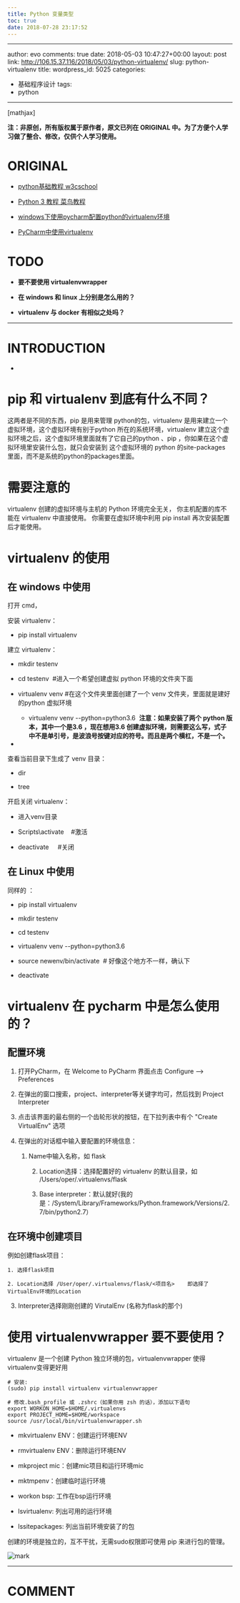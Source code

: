 ```yaml
---
title: Python 变量类型
toc: true
date: 2018-07-28 23:17:52
---
```

---
author: evo
comments: true
date: 2018-05-03 10:47:27+00:00
layout: post
link: http://106.15.37.116/2018/05/03/python-virtualenv/
slug: python-virtualenv
title:
wordpress_id: 5025
categories:
- 基础程序设计
tags:
- python
---

<!-- more -->

[mathjax]

**注：非原创，所有版权属于原作者，原文已列在 ORIGINAL 中。为了方便个人学习做了整合、修改，仅供个人学习使用。**


# ORIGINAL






  * [python基础教程 w3cschool](https://www.w3cschool.cn/python/)

  * [Python 3 教程 菜鸟教程](http://www.runoob.com/python3/python3-tutorial.html)

  * [windows下使用pycharm配置python的virtualenv环境](https://blog.csdn.net/hy245120020/article/details/50776197)

  * [PyCharm中使用virtualenv](https://segmentfault.com/a/1190000003758895)




# TODO






  * **要不要使用 virtualenvwrapper**

  * **在 windows 和 linux 上分别是怎么用的？**

  * **virtualenv 与 docker 有相似之处吗？**





* * *





# INTRODUCTION






  *






# pip 和 virtualenv 到底有什么不同？


这两者是不同的东西，pip 是用来管理 python的包，virtualenv 是用来建立一个虚拟环境，这个虚拟环境有别于python 所在的系统环境，virtualenv 建立这个虚拟环境之后，这个虚拟环境里面就有了它自己的python 、pip ，你如果在这个虚拟环境里安装什么包，就只会安装到 这个虚拟环境的 python 的site-packages 里面，而不是系统的python的packages里面。


# 需要注意的


virtualenv 创建的虚拟环境与主机的 Python 环境完全无关，
你主机配置的库不能在 virtualenv 中直接使用。
你需要在虚拟环境中利用 pip install 再次安装配置后才能使用。


# virtualenv 的使用




## 在 windows 中使用


打开 cmd，


安装 virtualenv：







  * pip install virtualenv




建立 virtualenv：







  * mkdir testenv

  * cd testenv  #进入一个希望创建虚拟 python 环境的文件夹下面

  * virtualenv venv #在这个文件夹里面创建了一个 venv 文件夹，里面就是建好的python 虚拟环境


    * virtualenv venv --python=python3.6  **注意：如果安装了两个 python 版本，其中一个是3.6 ，现在想用3.6 创建虚拟环境，则需要这么写，式子中不是单引号，是波浪号按键对应的符号。而且是两个横杠，不是一个。**





  *



查看当前目录下生成了 venv 目录：







  * dir

  * tree




开启关闭 virtualenv：







  * 进入venv目录

  * Scripts\activate    #激活

  * deactivate     #关闭




## 在 Linux 中使用


同样的 ：




  * pip install virtualenv

  * mkdir testenv

  * cd testenv

  * virtualenv venv --python=python3.6

  * source newenv/bin/activate  # 好像这个地方不一样，确认下

  * deactivate





# virtualenv 在 pycharm 中是怎么使用的？




## 配置环境






  1. 打开PyCharm，在 Welcome to PyCharm 界面点击 Configure --> Preferences

  2. 在弹出的窗口搜索，project、interpreter等关键字均可，然后找到 Project Interpreter

  3. 点击该界面的最右侧的一个齿轮形状的按钮，在下拉列表中有个 "Create VirtualEnv" 选项

  4. 在弹出的对话框中输入要配置的环境信息：


        1. Name中输入名称，如 flask


            2. Location选择：选择配置好的 virtualenv 的默认目录，如 /Users/oper/.virtualenvs/flask


            3. Base interpreter：默认就好(我的是：/System/Library/Frameworks/Python.framework/Versions/2.7/bin/python2.7）







## 在环境中创建项目


例如创建flask项目：




    1. 选择flask项目

    2. Location选择 /User/oper/.virtualenvs/flask/<项目名>    即选择了VirtualEnv环境的Location

  3. Interpreter选择刚刚创建的 VirutalEnv (名称为flask的那个)







# 使用 virtualenvwrapper **要不要使用？**


virtualenv 是一个创建 Python 独立环境的包，virtualenvwrapper 使得virtualenv变得更好用


    # 安装:
    (sudo) pip install virtualenv virtualenvwrapper

    # 修改.bash_profile 或 .zshrc（如果你用 zsh 的话），添加以下语句
    export WORKON_HOME=$HOME/.virtualenvs
    export PROJECT_HOME=$HOME/workspace
    source /usr/local/bin/virtualenvwrapper.sh






  * mkvirtualenv ENV：创建运行环境ENV

  * rmvirtualenv ENV：删除运行环境ENV

  * mkproject mic：创建mic项目和运行环境mic

  * mktmpenv：创建临时运行环境

  * workon bsp: 工作在bsp运行环境

  * lsvirtualenv: 列出可用的运行环境

  * lssitepackages: 列出当前环境安装了的包


创建的环境是独立的，互不干扰，无需sudo权限即可使用 pip 来进行包的管理。

![mark](http://pacdb2bfr.bkt.clouddn.com/blog/image/180728/ELFI1Fbaja.png?imageslim)






















* * *





# COMMENT
